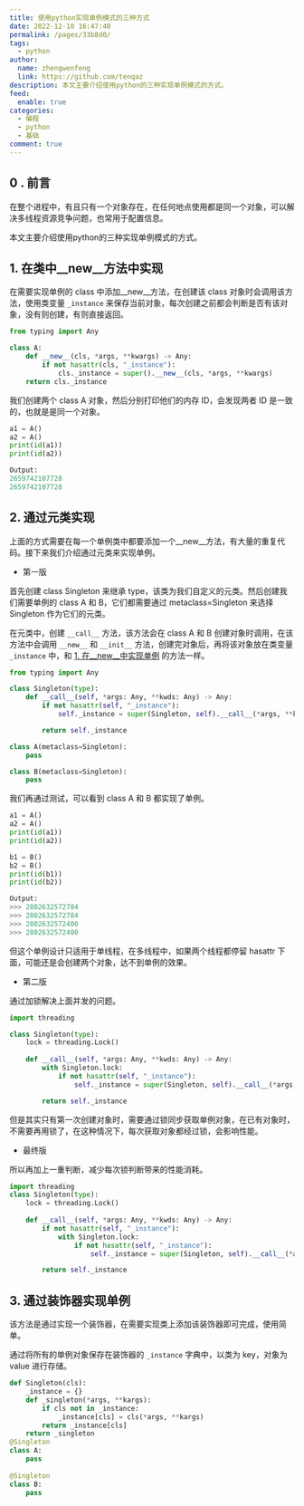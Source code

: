 ```yaml
---
title: 使用python实现单例模式的三种方式
date: 2022-12-10 16:47:40
permalink: /pages/33b8d0/
tags: 
  - python
author: 
  name: zhengwenfeng
  link: https://github.com/tenqaz
description: 本文主要介绍使用python的三种实现单例模式的方式。
feed: 
  enable: true
categories: 
  - 编程
  - python
  - 基础
comment: true
---
```

## 0 . 前言

在整个进程中，有且只有一个对象存在，在任何地点使用都是同一个对象，可以解决多线程资源竞争问题，也常用于配置信息。

本文主要介绍使用python的三种实现单例模式的方式。

## 1. 在类中__new__方法中实现

在需要实现单例的 class 中添加__new__方法，在创建该 class 对象时会调用该方法，使用类变量 `_instance` 来保存当前对象，每次创建之前都会判断是否有该对象，没有则创建，有则直接返回。

```python
from typing import Any

class A:
    def __new__(cls, *args, **kwargs) -> Any:
        if not hasattr(cls, "_instance"):
            cls._instance = super().__new__(cls, *args, **kwargs)
    return cls._instance
```

我们创建两个 class A 对象，然后分别打印他们的内存 ID，会发现两者 ID 是一致的，也就是是同一个对象。
```python
a1 = A()  
a2 = A()  
print(id(a1))  
print(id(a2))

Output: 
2659742107728
2659742107728
```

## 2. 通过元类实现

上面的方式需要在每一个单例类中都要添加一个__new__方法，有大量的重复代码。接下来我们介绍通过元类来实现单例。

* 第一版

首先创建 class Singleton 来继承 type，该类为我们自定义的元类。然后创建我们需要单例的 class A 和 B，它们都需要通过 metaclass=Singleton 来选择 Singleton 作为它们的元类。

在元类中，创建 `__call__` 方法，该方法会在 class A 和 B 创建对象时调用，在该方法中会调用 `__new__` 和 `__init__` 方法，创建完对象后，再将该对象放在类变量 `_instance` 中，和 [1. 在__new__中实现单例](#_1-在类中-new-方法中实现) 的方法一样。

```python
from typing import Any

class Singleton(type):
    def __call__(self, *args: Any, **kwds: Any) -> Any:
        if not hasattr(self, "_instance"):
            self._instance = super(Singleton, self).__call__(*args, **kwds)

        return self._instance

class A(metaclass=Singleton):
    pass

class B(metaclass=Singleton):
    pass
```

我们再通过测试，可以看到 class A 和 B 都实现了单例。
```python
a1 = A()
a2 = A()
print(id(a1))
print(id(a2))

b1 = B()
b2 = B()
print(id(b1))
print(id(b2))

Output:
>>> 2802632572784
>>> 2802632572784
>>> 2802632572400
>>> 2802632572400
```

但这个单例设计只适用于单线程，在多线程中，如果两个线程都停留 hasattr 下面，可能还是会创建两个对象，达不到单例的效果。


* 第二版

通过加锁解决上面并发的问题。

```python
import threading

class Singleton(type):
    lock = threading.Lock()
    
    def __call__(self, *args: Any, **kwds: Any) -> Any:
        with Singleton.lock:
            if not hasattr(self, "_instance"):
                self._instance = super(Singleton, self).__call__(*args, **kwds)

        return self._instance
```

但是其实只有第一次创建对象时，需要通过锁同步获取单例对象，在已有对象时，不需要再用锁了，在这种情况下，每次获取对象都经过锁，会影响性能。

* 最终版

所以再加上一重判断，减少每次锁判断带来的性能消耗。

```python
import threading
class Singleton(type):
    lock = threading.Lock()
    
    def __call__(self, *args: Any, **kwds: Any) -> Any:
        if not hasattr(self, "_instance"):
            with Singleton.lock:
                if not hasattr(self, "_instance"):
                    self._instance = super(Singleton, self).__call__(*args, **kwds)

        return self._instance
```


## 3. 通过装饰器实现单例

该方法是通过实现一个装饰器，在需要实现类上添加该装饰器即可完成，使用简单。

通过将所有的单例对象保存在装饰器的 `_instance` 字典中，以类为 key，对象为 value 进行存储。

```python
def Singleton(cls):
    _instance = {}
    def _singleton(*args, **kargs):
        if cls not in _instance:
            _instance[cls] = cls(*args, **kargs)
        return _instance[cls]
    return _singleton
@Singleton
class A:
    pass
  
@Singleton
class B:
    pass
  
```

